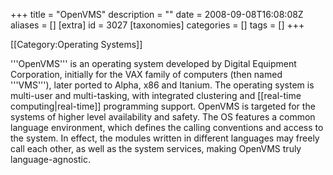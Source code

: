 +++
title = "OpenVMS"
description = ""
date = 2008-09-08T16:08:08Z
aliases = []
[extra]
id = 3027
[taxonomies]
categories = []
tags = []
+++

[[Category:Operating Systems]]

'''OpenVMS''' is an operating system developed by Digital Equipment Corporation, initially for the VAX family of computers (then named '''VMS'''), later ported to Alpha, x86 and Itanium. The operating system is multi-user and multi-tasking, with integrated clustering and [[real-time computing|real-time]] programming support. OpenVMS is targeted for the systems of higher level availability and safety. The OS features a common language environment, which defines the calling conventions and access to the system. In effect, the modules written in different languages may freely call each other, as well as the system services, making OpenVMS truly language-agnostic.
